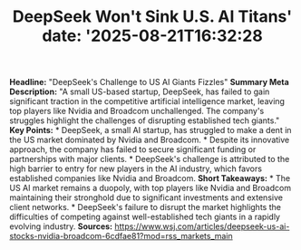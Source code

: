 ﻿---
title: "DeepSeek Won't Sink U.S. AI Titans'
date: '2025-08-21T16:32:28"
category: "Markets"
summary: ""
slug: "deepseek wont sink us ai titans"
source_urls:
  - "https://www.wsj.com/articles/deepseek-us-ai-stocks-nvidia-broadcom-6cdfae81?mod=rss_markets_main"
seo:
  title: "DeepSeek Won't Sink U.S. AI Titans | Hash n Hedge'
  description: '"
  keywords: ["news", "markets", "brief"]
---
**Headline:** "DeepSeek's Challenge to US AI Giants Fizzles"  **Summary Meta Description:** "A small US-based startup, DeepSeek, has failed to gain significant traction in the competitive artificial intelligence market, leaving top players like Nvidia and Broadcom unchallenged. The company's struggles highlight the challenges of disrupting established tech giants."  **Key Points:**  * DeepSeek, a small AI startup, has struggled to make a dent in the US market dominated by Nvidia and Broadcom. * Despite its innovative approach, the company has failed to secure significant funding or partnerships with major clients. * DeepSeek's challenge is attributed to the high barrier to entry for new players in the AI industry, which favors established companies like Nvidia and Broadcom.  **Short Takeaways:**  * The US AI market remains a duopoly, with top players like Nvidia and Broadcom maintaining their stronghold due to significant investments and extensive client networks. * DeepSeek's failure to disrupt the market highlights the difficulties of competing against well-established tech giants in a rapidly evolving industry.  **Sources:** https://www.wsj.com/articles/deepseek-us-ai-stocks-nvidia-broadcom-6cdfae81?mod=rss_markets_main 
